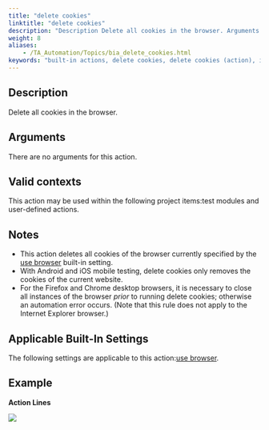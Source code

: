 ```yaml
--- 
title: "delete cookies"
linktitle: "delete cookies"
description: "Description Delete all cookies in the browser. Arguments There are no arguments for this action. Valid contexts This action may be used within the following project items: test modules and ..."
weight: 8
aliases: 
    - /TA_Automation/Topics/bia_delete_cookies.html
keywords: "built-in actions, delete cookies, delete cookies (action), iOS (action), delete cookies, Safari, iOS (action), iOS, Safari (action), Android (action), Android, Google Chrome (action), Google Chrome, Android (action), Safari, macOS (action), macOS, Safari (action), delete cookies in browser, delete file cookes in browser, clear cookies in browser, clear browser cookies"
---
```


## Description

Delete all cookies in the browser.

## Arguments

There are no arguments for this action.

## Valid contexts

This action may be used within the following project items:test modules and user-defined actions.

## Notes

-   This action deletes all cookies of the browser currently specified by the [use browser](/TA_Automation/Topics/bis_use_browser.html) built-in setting.
-   With Android and iOS mobile testing, delete cookies only removes the cookies of the current website.
-   For the Firefox and Chrome desktop browsers, it is necessary to close all instances of the browser *prior* to running delete cookies; otherwise an automation error occurs. \(Note that this rule does not apply to the Internet Explorer browser.\)

## Applicable Built-In Settings

The following settings are applicable to this action:[use browser](/TA_Automation/Topics/bis_use_browser.html).

## Example

**Action Lines**

![](/images/TA_Automation/Images/bia_delete_cookies_pgm.png)




